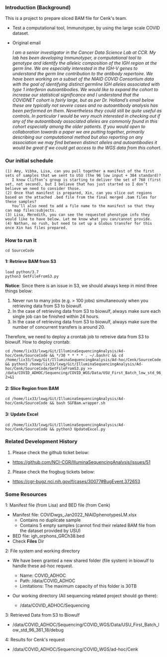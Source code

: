 ### Introduction (Background)
This is a project to prepare sliced BAM file for Cenk's team. 
  * Test a computational tool, Immunotyper, by using the large scale COVID dataset.
  * Original email
  
     *I am a senior investigator in the Cancer Data Science Lab at CCR. My lab has been developing Immunotyper, a computational tool to genotype and identify the alleleic composition of the  IGH region at the germ line. We are especially interested in the IGH-V genes to understand the germ line contribution to the antibody repertoire. We have been working on a subset of the NIAID COVID Consortium data with the goal of identifying distinct germline IGH alleles associated with type 1 interferon autoantibodies. We would like to expand the cohort to increase our statistical significance and I understand that the COVIDNET cohort is fairly large, but as per Dr. Holland’s email below these are typically not severe cases and no autoantibody analysis has been performed on them. Nevertheless they could still be quite useful as controls. In particular I would be very much interested in checking out if any of the autoantibody associated alleles are commonly found in this cohort especially among the older patients. If you would open to collaboration towards a paper we are putting together, primarily describing our computational method but also reporting on any association we may find between distinct alleles and autoantibodies it would be great if we could get access to the WGS data from this cohort.*

### Our initial schedule
```
(1) Amy, Vibha, Lisa, can you pull together a manifest of the first sets of samples that we sent to USU (the 96 low input + 384 standard)? 
   I know Clifton’s group is starting to deliver the set of 768 (first set, not second), but I believe that has just started so I don’t believe we need to consider those. 
(2) Once that manifest is prepared, Xin, can you slice out regions based on the attached .bed file from the final merged .bam files for these samples? 
   You’ll also need to add a file name to the manifest so that they can map files:subjects.
(3) Lisa, Meredith, you can see the requested phenotype info they would like to have below. Let me know what you can/cannot provide.
(4) Nathan, no rush, but need to set up a Globus transfer for this once Xin has files prepared.
```

### How to run it 
```
cd SourceCode
```

#### 1: Retrieve BAM from S3
```
load python/3.7
python3 GetFileFromS3.py
```
**Notice**: Since there is an issue in S3, we should always keep in mind three things below:
1. Never run to many jobs (e.g. > 100 jobs) simultaneously when you retrieving data from S3 to biowulf.
2. In the case of retrieving data from S3 to biowulf, always make sure each single job can be finished within 24 hours. 
3. In the case of retrieving data from S3 to biowulf, always make sure the number of concurrent transfers is around 20. 

Therefore, we need to deploy a crontab job to retreive data from S3 to biowulf. 
How to deploy crontab: 
```
cd /home/lix33/lxwg/Git/IlluminaSequencingAnalysis/Ad-hoc/Cenk/SourceCode && */30 * * * * . ~/.bashrc && cd /home/lix33/lxwg/Git/IlluminaSequencingAnalysis/Ad-hoc/Cenk/SourceCode && python3 /home/lix33/lxwg/Git/IlluminaSequencingAnalysis/Ad-hoc/Cenk/SourceCode/GetFileFromS3.py >> /data/COVID_ADHOC/Sequencing/COVID_WGS/Data/USU_First_Batch_low_std_96_361_18/debug/Log/sum.log 2>&1
```

#### 2: Slice Region from BAM
```
cd /home/lix33/lxwg/Git/IlluminaSequencingAnalysis/Ad-hoc/Cenk/SourceCode && bash SGFBam.wrapper.sh
```

#### 3: Update Excel
```
cd /home/lix33/lxwg/Git/IlluminaSequencingAnalysis/Ad-hoc/Cenk/SourceCode && python3 UpdateExcel.py
```

### Related Development History
1. Please check the github ticket below:
 * https://github.com/NCI-CGR/IlluminaSequencingAnalysis/issues/51
2. Please check the frogbug tickets below:
 * https://cgr-bugz.nci.nih.gov/f/cases/30077#BugEvent.372653

### Some Resources
1: Manifest file (from Lisa) and BED file (from Cenk)
  * Manifest file: COVIDwgs_Jan2022_NIAIDphenotypesLM.xlsx
    * Contains no duplicate sample
    * Contains 5 empty samples (cannot find their related BAM file from the dataset provided by USU)   
  * BED file: igh_orphons_GRCh38.bed
  * Check **Files** Dir

2: File system and working directory
  * We have been granted a new shared folder (file system) in biowulf to handle these ad-hoc request.
    * Name: COVID_ADHOC
    * Path: /data/COVID_ADHOC
    * Limitations: The maximum capacity of this folder is 30TB
    
  * Our working directory (All sequencing related project should go there):
    * /data/COVID_ADHOC/Sequencing

3: Retrieved Data from S3 to Biowulf
  * /data/COVID_ADHOC/Sequencing/COVID_WGS/Data/USU_First_Batch_low_std_96_361_18/debug

4: Results for Cenk's request
  * /data/COVID_ADHOC/Sequencing/COVID_WGS/ad-hoc/Cenk

